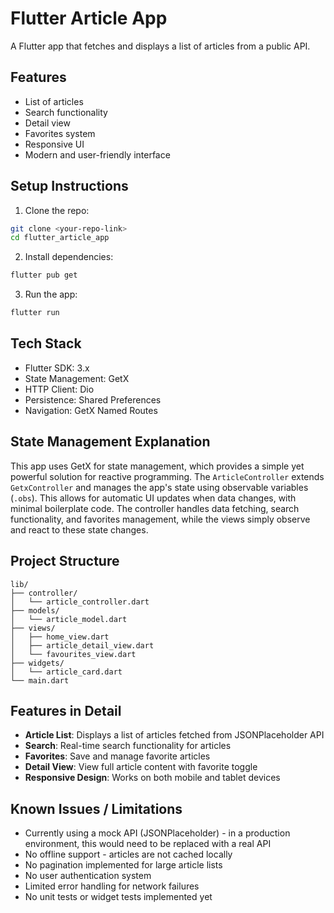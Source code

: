 # Flutter Article App

A Flutter app that fetches and displays a list of articles from a public API.

## Features
- List of articles
- Search functionality
- Detail view
- Favorites system
- Responsive UI
- Modern and user-friendly interface

## Setup Instructions
1. Clone the repo:
```bash
git clone <your-repo-link>
cd flutter_article_app
```

2. Install dependencies:
```bash
flutter pub get
```

3. Run the app:
```bash
flutter run
```

## Tech Stack
- Flutter SDK: 3.x
- State Management: GetX
- HTTP Client: Dio
- Persistence: Shared Preferences
- Navigation: GetX Named Routes

## State Management Explanation
This app uses GetX for state management, which provides a simple yet powerful solution for reactive programming. The `ArticleController` extends `GetxController` and manages the app's state using observable variables (`.obs`). This allows for automatic UI updates when data changes, with minimal boilerplate code. The controller handles data fetching, search functionality, and favorites management, while the views simply observe and react to these state changes.

## Project Structure
```
lib/
├── controller/
│   └── article_controller.dart
├── models/
│   └── article_model.dart
├── views/
│   ├── home_view.dart
│   ├── article_detail_view.dart
│   └── favourites_view.dart
├── widgets/
│   └── article_card.dart
└── main.dart
```

## Features in Detail
- **Article List**: Displays a list of articles fetched from JSONPlaceholder API
- **Search**: Real-time search functionality for articles
- **Favorites**: Save and manage favorite articles
- **Detail View**: View full article content with favorite toggle
- **Responsive Design**: Works on both mobile and tablet devices

## Known Issues / Limitations
- Currently using a mock API (JSONPlaceholder) - in a production environment, this would need to be replaced with a real API
- No offline support - articles are not cached locally
- No pagination implemented for large article lists
- No user authentication system
- Limited error handling for network failures
- No unit tests or widget tests implemented yet
